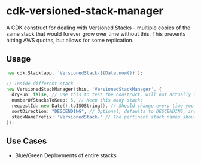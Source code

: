 # cdk-versioned-stack-manager

A CDK construct for dealing with Versioned Stacks - multiple copies of the same stack that would forever grow over time without this. This prevents hitting AWS quotas, but allows for some replication.

## Usage

```go
new cdk.Stack(app, `VersionedStack-${Date.now()}`);

// Inside different stack
new VersionedStackManager(this, 'VersionedStackManager', {
  dryRun: false, // Use this to test the construct, will not actually delete but will log what it would delete
  numberOfStacksToKeep: 5, // Keep this many stacks
  requestId: new Date().toISOString(), // Should change every time you want this to run.
  sortDirection: "DESCENDING", // Optional, defaults to DESCENDING, indicates how your stackNames should be sorted
  stackNamePrefix: 'VersionedStack-' // The pertinent stack names should start with this
});
```

## Use Cases

* Blue/Green Deployments of entire stacks
